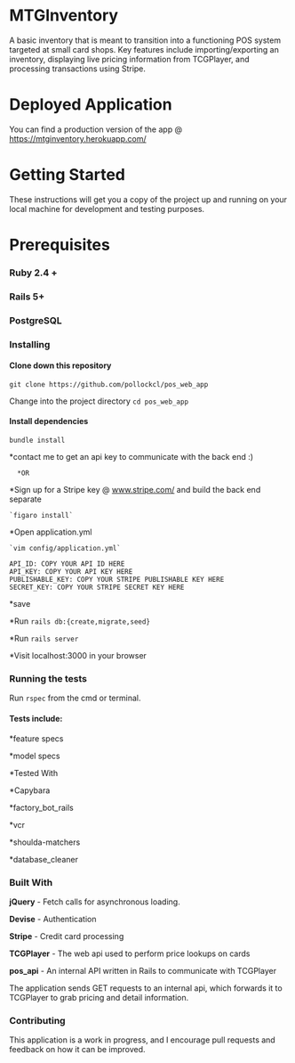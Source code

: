 # MTGInventory

A basic inventory that is meant to transition into a functioning POS system targeted at small card shops. Key features include importing/exporting an inventory, displaying live pricing information from TCGPlayer, and processing transactions using Stripe.

# Deployed Application

You can find a production version of the app @ https://mtginventory.herokuapp.com/

# Getting Started


These instructions will get you a copy of the project up and running on your local machine for development and testing purposes. 

# Prerequisites
### Ruby 2.4 + 
### Rails 5+
### PostgreSQL
### Installing

#### Clone down this repository

`git clone https://github.com/pollockcl/pos_web_app`


Change into the project directory
`cd pos_web_app`
#### Install dependencies

`bundle install`


  *contact me to get an api key to communicate with the back end :)


      *OR


  *Sign up for a Stripe key @ www.stripe.com/ and build the back end separate

    `figaro install`


  *Open application.yml

    `vim config/application.yml`

```
API_ID: COPY YOUR API ID HERE
API_KEY: COPY YOUR API KEY HERE
PUBLISHABLE_KEY: COPY YOUR STRIPE PUBLISHABLE KEY HERE
SECRET_KEY: COPY YOUR STRIPE SECRET KEY HERE
```

  *save


  *Run `rails db:{create,migrate,seed}`


  *Run `rails server`


  *Visit localhost:3000 in your browser

### Running the tests

Run `rspec` from the cmd or terminal.

#### Tests include:


  *feature specs


  *model specs


  *Tested With


  *Capybara


  *factory_bot_rails


  *vcr


  *shoulda-matchers


  *database_cleaner


### Built With


**jQuery** - Fetch calls for asynchronous loading.


**Devise** - Authentication


**Stripe** - Credit card processing


**TCGPlayer** - The web api used to perform price lookups on cards


**pos_api** - An internal API written in Rails to communicate with TCGPlayer



The application sends GET requests to an internal api, which forwards it to TCGPlayer to grab pricing and detail information.


### Contributing


This application is a work in progress, and I encourage pull requests and feedback on how it can be improved.
